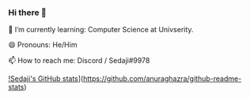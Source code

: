 <!--
**sedaji/sedaji** is a ✨ _special_ ✨ repository because its `README.md` (this file) appears on your GitHub profile.

Here are some ideas to get you started:

- 🔭 I’m currently working on ...
- 🌱 I’m currently learning ... at UT Dallas
- 👯 I’m looking to collaborate on ...
- 🤔 I’m looking for help with ...
- 💬 Ask me about ...
- 📫 How to reach me: ...
- 😄 Pronouns: ...
- ⚡ Fun fact: ...
-->
### Hi there 👋

🌱 I’m currently learning: Computer Science at Univserity.

😄 Pronouns: He/Him

📫 How to reach me: Discord / Sedaji#9978

[!Sedaji's GitHub stats](https://github-readme-stats.vercel.app/api?username=sedaji)](https://github.com/anuraghazra/github-readme-stats)
